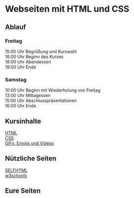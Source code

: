 # Webseiten mit HTML und CSS
## Ablauf
### Freitag
15:00 Uhr Begrüßung und Kurswahl  
16:00 Uhr Beginn des Kurses  
18:00 Uhr Abendessen  
19:00 Uhr Ende

### Samstag
10:00 Uhr Beginn mit Wiederholung von Freitag  
13:00 Uhr Mittagessen  
15:00 Uhr Abschlusspräsentationen  
16:00 Uhr Ende

## Kursinhalte
[HTML](HTML.md)  
[CSS](CSS.md)  
[GIFs, Emojis und Videos](externalContent.md)

## Nützliche Seiten
[SELFHTML](https://wiki.selfhtml.org/wiki/Startseite)  
[w3schools](https://www.w3schools.com/)

## Eure Seiten
